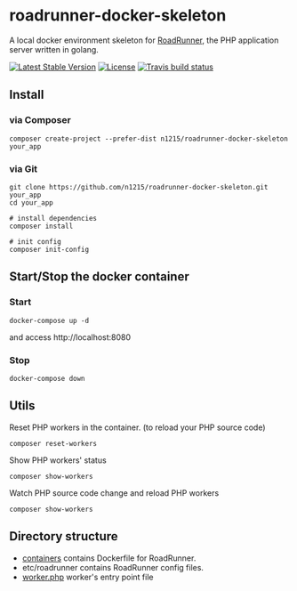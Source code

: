 # roadrunner-docker-skeleton
A local docker environment skeleton for [RoadRunner](https://github.com/spiral/roadrunner), the PHP application server written in golang.

[![Latest Stable Version](https://poser.pugx.org/n1215/roadrunner-docker-skeleton/v/stable)](https://packagist.org/packages/n1215/roadrunner-docker-skeleton)
[![License](https://poser.pugx.org/n1215/roadrunner-docker-skeleton/license)](https://packagist.org/packages/n1215/roadrunner-docker-skeleton)
[![Travis build status](https://travis-ci.org/n1215/roadrunner-docker-skeleton.svg?branch=master)](https://travis-ci.org/n1215/roadrunner-docker-skeleton)

## Install

### via Composer
```
composer create-project --prefer-dist n1215/roadrunner-docker-skeleton your_app
```

### via Git
```
git clone https://github.com/n1215/roadrunner-docker-skeleton.git your_app
cd your_app

# install dependencies
composer install

# init config
composer init-config
```

## Start/Stop the docker container

### Start

```
docker-compose up -d
```

and access http://localhost:8080

### Stop

```
docker-compose down
```

## Utils

Reset PHP workers in the container. (to reload your PHP source code)

```
composer reset-workers
```

Show PHP workers' status

```
composer show-workers
```

Watch PHP source code change and reload PHP workers
```
composer show-workers
```


## Directory structure
- [containers](containers) contains Dockerfile for RoadRunner.
- etc/roadrunner contains RoadRunner config files.
- [worker.php](worker.php) worker's entry point file
